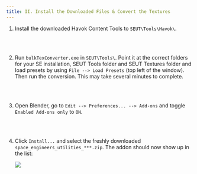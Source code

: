 ```yaml
---
title: II. Install the Downloaded Files & Convert the Textures
---
```

1. Install the downloaded Havok Content Tools to `SEUT\Tools\Havok\`.

<br><br/>

2. Run `bulkTexConverter.exe` in `SEUT\Tools\`. Point it at the correct folders for your SE installation, SEUT Tools folder and SEUT Textures folder and load presets by using `File --> Load Presets` (top left of the window). Then run the conversion. This may take several minutes to complete.

<br><br/>

3. Open Blender, go to `Edit --> Preferences... --> Add-ons` and toggle `Enabled Add-ons only` to `ON`.

<br><br/>

4. Click `Install...` and select the freshly downloaded `space_engineers_utilities_***.zip`. The addon should now show up in the list:

    ![](/modding-reference/assets/images/reference/seut/installation_4.png)